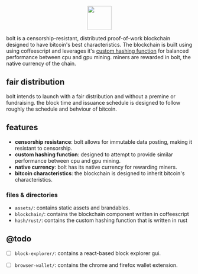 <p align="center">
  <img src="../assets/bolt.svg" height="65"/>
</p>

bolt is a censorship-resistant, distributed proof-of-work blockchain designed 
to have bitcoin's best characteristics. The blockchain is built using using 
coffeescript and leverages it's [custom hashing function](../hash/rust) for 
balanced performance between cpu and gpu mining. miners are rewarded in bolt,
the native currency of the chain.

## fair distribution
bolt intends to launch with a fair distribution and without a premine or fundraising.
the block time and issuance schedule is designed to follow roughly the 
schedule and behviour of bitcoin.

## features

- **censorship resistance**: bolt allows for immutable data posting, making it resistant to censorship.
- **custom hashing function**: designed to attempt to provide similar performance between cpu and gpu mining.
- **native currency**: bolt has its native currency for rewarding miners.
- **bitcoin characteristics**: the blockchain is designed to inherit bitcoin's characteristics.

### files & directories

- `assets/`: contains static assets and brandables.
- `blockchain/`: contains the blockchain component written in coffeescript
- `hash/rust/`: contains the custom hashing function that is written in rust

## @todo
- [ ] `block-explorer/`: contains a react-based block explorer gui.
- [ ] `browser-wallet/`: contains the chrome and firefox wallet extension.

